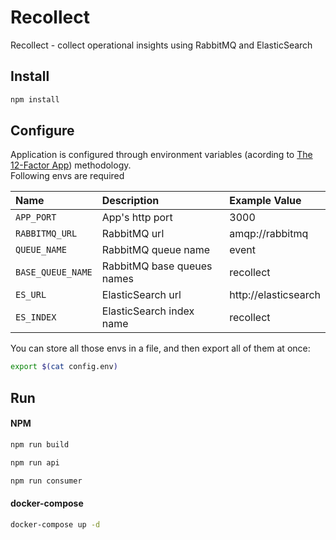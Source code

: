 # Recollect
Recollect - collect operational insights using RabbitMQ and ElasticSearch

## Install
```bash
npm install
```

## Configure
Application is configured through environment variables (acording to [The 12-Factor App](https://12factor.net/config)) methodology.  
Following envs are required

Name             | Description                  | Example Value
:---             | :---                         | :---
`APP_PORT`       | App's http port              | 3000
`RABBITMQ_URL`   | RabbitMQ url                 | amqp://rabbitmq
`QUEUE_NAME`     | RabbitMQ queue name          | event
`BASE_QUEUE_NAME`| RabbitMQ base queues names   | recollect
`ES_URL`         | ElasticSearch url            | http://elasticsearch
`ES_INDEX`       | ElasticSearch index name     | recollect

You can store all those envs in a file, and then export all of them at once:
```bash
export $(cat config.env)
```

## Run

#### NPM
```bash
npm run build
```
```bash
npm run api
```
```bash
npm run consumer
```

#### docker-compose
```bash
docker-compose up -d
```
